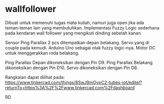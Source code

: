 # wallfollower
Dibuat untuk memenuhi tugas mata kuliah, namun juga open jika ada teman-teman lain yang membutuhkan. Implementasi Fuzzy Logic sederhana pada kendaran wall follower yang mengikuti dinding sebelah kanan.

Sensor Ping Parallax 2 pcs ditempatkan depan belakang.
Servo yang di couple pada kemudi.
Arduino Uno sebagai otak fuzzy logic-nya.
Motor DC untuk menggerakkan roda belakang.

Ping Parallax  Depan dikoneksikan dengan Pin D9.
Ping Parallax  Belakang dikoneksikan dengan Pin D10.
Servo dikoneksikan dengan Pin D6.

Rangkaian dapat dilihat pada:
https://www.tinkercad.com/things/8SwJ9mOypC2-tubes-iot/editel?returnTo=https%3A%2F%2Fwww.tinkercad.com%2Fdashboard

RD
